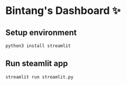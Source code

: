 # Bintang's Dashboard ✨

## Setup environment
```
python3 install streamlit
```

## Run steamlit app
```
streamlit run streamlit.py
```





